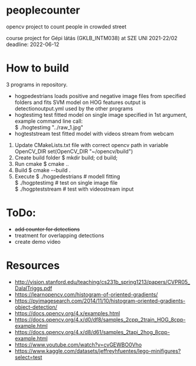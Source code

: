 # peoplecounter
opencv project to count people in crowded street

course project for Gépi látás (GKLB_INTM038) at SZE UNI 2021-22/02
deadline: 2022-06-12

# How to build
3 programs in repository.
* hogpedestrians
   loads positive and negative image files from specified folders and fits SVM model on HOG features
   output is detectionoutput.yml used by the other programs
* hogtestimg
   test fitted model on single image specified in 1st argument, example command line call:  
   $ ./hogtestimg "../raw_1.jpg"
* hogteststream
   test fitted model with videos stream from webcam

1) Update CMakeLists.txt file with correct opencv path in variable OpenCV_DIR
   set(OpenCV_DIR "~/opencv/build")
2) Create build folder
   $ mkdir build; cd build;
3) Run cmake
   $ cmake ..
4) Build
   $ cmake --build .
5) Execute
   $ ./hogpedestrians # modell fitting  
   $ ./hogptestimg <path to your image file> # test on single image file  
   $ ./hogpteststream  # test with videostream input  

# ToDo:
 * ~~add counter for detections~~
 * treatment for overlapping detections
 * create demo video

 # Resources
 * http://vision.stanford.edu/teaching/cs231b_spring1213/papers/CVPR05_DalalTriggs.pdf
 * https://learnopencv.com/histogram-of-oriented-gradients/
 * https://pyimagesearch.com/2014/11/10/histogram-oriented-gradients-object-detection/
 * https://docs.opencv.org/4.x/examples.html
 * https://docs.opencv.org/4.x/d0/df8/samples_2cpp_2train_HOG_8cpp-example.html
 * https://docs.opencv.org/4.x/d8/d61/samples_2tapi_2hog_8cpp-example.html
 * https://www.youtube.com/watch?v=cvGEWBO0Vho
 * https://www.kaggle.com/datasets/jeffreyhfuentes/lego-minifigures?select=test